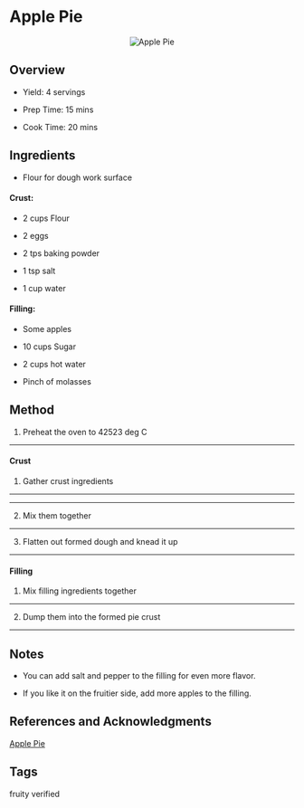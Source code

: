 # Apple Pie

<p align="center">

<img title="Apple Pie" src="../assets/apple-pie.jpg">




</p>


## Overview

- Yield: 4 servings



- Prep Time: 15 mins


- Cook Time: 20 mins

## Ingredients


- Flour for dough work surface

#### Crust:


- 2 cups Flour


- 2 eggs



- 2 tps baking powder


- 1 tsp salt

- 1 cup water


#### Filling:

- Some apples


- 10 cups Sugar




- 2 cups hot water

- Pinch of molasses
## Method


1. Preheat the oven to 42523 deg C
---
#### Crust
1. Gather crust ingredients

---

---


2. Mix them together
---

3. Flatten out formed dough and knead it up
---
#### Filling

1. Mix filling ingredients together


---
2. Dump them into the formed pie crust


---
## Notes
- You can add salt and pepper to the filling for even more flavor.






- If you like it on the fruitier side, add more apples to the filling.

## References and Acknowledgments
[Apple Pie](https://www.applepies.com/best-apple-pie)
## Tags
fruity
verified







